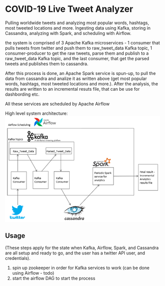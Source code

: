 # COVID-19 Live Tweet Analyzer
Pulling worldwide tweets and analyzing most popular words, hashtags, most tweeted locations and more. 
Ingesting data using Kafka, storing in Cassandra, analyzing with Spark, and scheduling with Airflow.

the system is comprised of 3 Apache Kafka microservices - 1 consumer that pulls tweets from twitter and push them to raw_tweet_data Kafka topic, 1 consumer-producer to get the raw tweets, parse them and publish to a raw_tweet_data Kafka topic, and the last consumer, that get the parsed tweets and publishes them to cassandra.

After this process is done, an Apache Spark service is spun-up, to pull the data from cassandra and analize it as written above (get most popular words, hashtags, most tweeted locations and more.). After the analysis, the results are written to an incremental resuts file, that can be use for dashbording etc.

All these services are scheduled by Apache Airflow

High level system architecture:
![Alt text](covid-19-twitter-analytics.png?raw=true "High level system architecture")

## Usage
(These steps apply for the state when Kafka, Airflow, Spark, and Cassandra are all setup and ready to go, and the user has a twitter API user, and credentials).
1. spin up zookeeper in order for Kafka services to work (can be done using Airflow - todo)
2. start the airflow DAG to start the process
